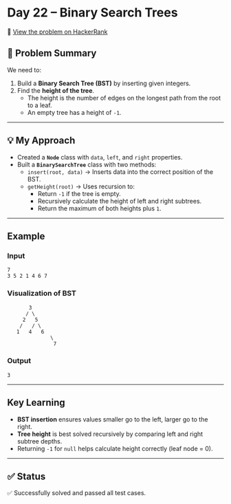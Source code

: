 # Day 22 – Binary Search Trees

🔗 [View the problem on HackerRank](https://www.hackerrank.com/challenges/30-binary-search-trees/problem?isFullScreen=true)

## 📘 Problem Summary
We need to:
1. Build a **Binary Search Tree (BST)** by inserting given integers.
2. Find the **height of the tree**.  
   - The height is the number of edges on the longest path from the root to a leaf.
   - An empty tree has a height of `-1`.

---

## 💡 My Approach
- Created a **`Node`** class with `data`, `left`, and `right` properties.
- Built a **`BinarySearchTree`** class with two methods:
  - `insert(root, data)` → Inserts data into the correct position of the BST.
  - `getHeight(root)` → Uses recursion to:
    - Return `-1` if the tree is empty.
    - Recursively calculate the height of left and right subtrees.
    - Return the maximum of both heights plus `1`.

---

## Example
### Input
```
7
3 5 2 1 4 6 7
```

### Visualization of BST
```
       3
      / \
     2   5
    /   / \
   1   4   6
              \
               7
```

### Output
```
3
```

---

## Key Learning
- **BST insertion** ensures values smaller go to the left, larger go to the right.
- **Tree height** is best solved recursively by comparing left and right subtree depths.
- Returning `-1` for `null` helps calculate height correctly (leaf node = 0).

---

## ✅ Status
✅ Successfully solved and passed all test cases.
